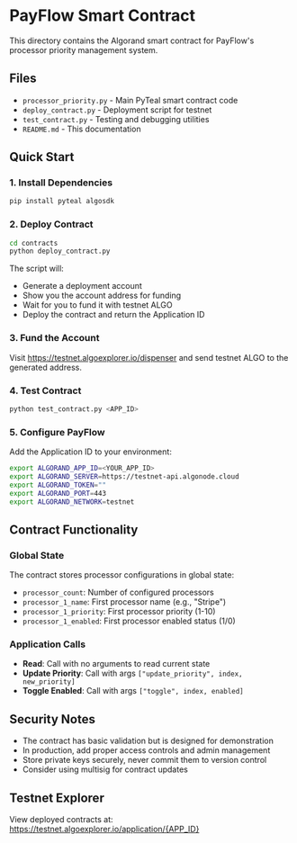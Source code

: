 # PayFlow Smart Contract

This directory contains the Algorand smart contract for PayFlow's processor priority management system.

## Files

- `processor_priority.py` - Main PyTeal smart contract code
- `deploy_contract.py` - Deployment script for testnet
- `test_contract.py` - Testing and debugging utilities
- `README.md` - This documentation

## Quick Start

### 1. Install Dependencies

```bash
pip install pyteal algosdk
```

### 2. Deploy Contract

```bash
cd contracts
python deploy_contract.py
```

The script will:
- Generate a deployment account
- Show you the account address for funding
- Wait for you to fund it with testnet ALGO
- Deploy the contract and return the Application ID

### 3. Fund the Account

Visit https://testnet.algoexplorer.io/dispenser and send testnet ALGO to the generated address.

### 4. Test Contract

```bash
python test_contract.py <APP_ID>
```

### 5. Configure PayFlow

Add the Application ID to your environment:

```bash
export ALGORAND_APP_ID=<YOUR_APP_ID>
export ALGORAND_SERVER=https://testnet-api.algonode.cloud
export ALGORAND_TOKEN=""
export ALGORAND_PORT=443
export ALGORAND_NETWORK=testnet
```

## Contract Functionality

### Global State

The contract stores processor configurations in global state:

- `processor_count`: Number of configured processors
- `processor_1_name`: First processor name (e.g., "Stripe")
- `processor_1_priority`: First processor priority (1-10)
- `processor_1_enabled`: First processor enabled status (1/0)

### Application Calls

- **Read**: Call with no arguments to read current state
- **Update Priority**: Call with args `["update_priority", index, new_priority]`
- **Toggle Enabled**: Call with args `["toggle", index, enabled]`

## Security Notes

- The contract has basic validation but is designed for demonstration
- In production, add proper access controls and admin management
- Store private keys securely, never commit them to version control
- Consider using multisig for contract updates

## Testnet Explorer

View deployed contracts at: https://testnet.algoexplorer.io/application/{APP_ID}